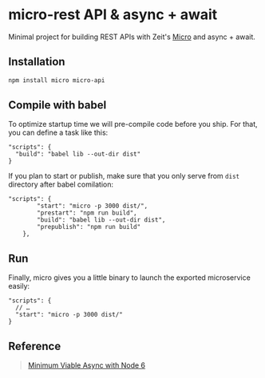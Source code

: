 # micro-rest API & async + await

Minimal project for building REST APIs with Zeit's [Micro](https://github.com/zeit/micro) and async + await.

## Installation

```bash
npm install micro micro-api
```
## Compile with babel

To optimize startup time we will pre-compile code before you ship. For that, you can define a task like this:
```
"scripts": {
  "build": "babel lib --out-dir dist"
}
```
If you plan to start or publish, make sure that you only serve from `dist` directory after babel comilation:

```
"scripts": {
        "start": "micro -p 3000 dist/",
        "prestart": "npm run build",
        "build": "babel lib --out-dir dist",
        "prepublish": "npm run build"
    },
```
## Run
Finally, micro gives you a little binary to launch the exported microservice easily:
```
"scripts": {  
  // …
  "start": "micro -p 3000 dist/"
}
```

## Reference

> [Minimum Viable Async with Node 6](https://gist.github.com/rauchg/8199de60db48026a6670620a1c33b700/)